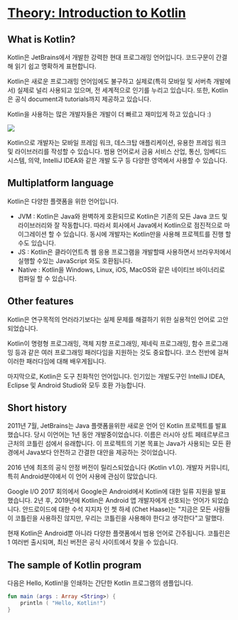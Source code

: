 # [Theory: Introduction to Kotlin](https://hyperskill.org/learn/step/4350)  

## What is Kotlin?
Kotlin은 JetBrains에서 개발한 강력한 현대 프로그래밍 언어입니다. 코드구문이 간결해 읽기 쉽고 명확하게 표현합니다.

Kotlin은 새로운 프로그래밍 언어임에도 불구하고 실제로(특히 모바일 및 서버측 개발에서) 실제로 널리 사용되고 있으며, 전 세계적으로 인기를 누리고 있습니다. 또한, Kotlin은 공식 document과 tutorials까지 제공하고 있습니다.

Kotlin을 사용하는 많은 개발자들은 개발이 더 빠르고 재미있게 하고 있습니다 :)

![](https://ucarecdn.com/d3ec070f-92aa-4473-af87-20d486a424a4/)

Kotlin으로 개발자는 모바일 프레임 워크, 데스크탑 애플리케이션, 유용한 프레임 워크 및 라이브러리를 작성할 수 있습니다. 범용 언어로서 금융 서비스 산업, 통신, 임베디드 시스템, 의약, IntelliJ IDEA와 같은 개발 도구 등 다양한 영역에서 사용할 수 있습니다.


## Multiplatform language
Kotlin은 다양한 플랫폼을 위한 언어입니다.
- JVM : Kotlin은 Java와 완벽하게 호환되므로 Kotlin은 기존의 모든 Java 코드 및 라이브러리와 잘 작동합니다. 따라서 회사에서 Java에서 Kotlin으로 점진적으로 마이그레이션 할 수 있습니다. 동시에 개발자는 Kotlin만을 사용해 프로젝트를 진행 할 수도 있습니다.
- JS : Kotlin은 클라이언트측 웹 응용 프로그램을 개발할때 사용하면서 브라우저에서 실행할 수있는 JavaScript 와도 호환됩니다.
- Native : Kotlin을 Windows, Linux, iOS, MacOS와 같은 네이티브 바이너리로 컴파일 할 수 있습니다. 

## Other features
Kotlin은 연구목적의 언러라기보다는 실제 문제를 해결하기 위한 실용적인 언어로 고안되었습니다.

Kotlin이 명령형 프로그래밍, 객체 지향 프로그래밍, 제네릭 프로그래밍, 함수 프로그래밍 등과 같은 여러 프로그래밍 패러다임을 지원하는 것도 중요합니다. 코스 전반에 걸쳐 이러한 패러다임에 대해 배우게됩니다.

마지막으로, Kotlin은 도구 친화적인 언어입니다. 인기있는 개발도구인 IntelliJ IDEA, Eclipse 및 Android Studio와 모두 호환 가능합니다.

## Short history
2011년 7월, JetBrains는 Java 플랫폼을위한 새로운 언어 인 Kotlin 프로젝트를 발표했습니다. 당시 이언어는 1년 동안 개발중이었습니다. 이름은 러시아 상트 페테르부르크 근처의 코틀린 섬에서 유래합니다. 이 프로젝트의 기본 목표는 Java가 사용되는 모든 환경에서 Java보다 안전하고 간결한 대안을 제공하는 것이었습니다.

2016 년에 최초의 공식 안정 버전이 릴리스되었습니다 (Kotlin v1.0). 개발자 커뮤니티, 특히 Android분야에서 이 언어 사용에 관심이 많았습니다.

Google I/O 2017 회의에서 Google은 Android에서 Kotlin에 대한 일류 지원을 발표했습니다. 2년 후, 2019년에 Kotlin은 Android 앱 개발자에게 선호되는 언어가 되었습니다. 안드로이드에 대한 수석 지지자 인 쳇 하세 (Chet Haase)는 "지금은 모든 사람들이 코틀린을 사용하진 않지만, 우리는 코틀린을 사용해야 한다고 생각한다"고 말했다.

현재 Kotlin은 Android뿐 아니라 다양한 플랫폼에서 범용 언어로 간주됩니다. 코틀린은 1 여러번 출시되며, 최신 버전은 공식 사이트에서 찾을 수 있습니다.

## The sample of Kotlin program
다음은 Hello, Kotlin!을 인쇄하는 간단한 Kotlin 프로그램의 샘플입니다. 
```kotlin
fun main (args : Array <String>) {
    println ( "Hello, Kotlin!")
}
```

